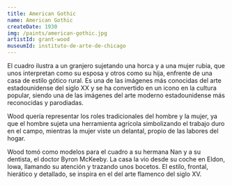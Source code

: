 ```yaml
---
title: American Gothic
name: American Gothic
createDate: 1930
img: /paints/american-gothic.jpg
artistId: grant-wood
museumId: instituto-de-arte-de-chicago
---
```

El cuadro ilustra a un granjero sujetando una horca y a una mujer rubia, que unos interpretan como su esposa y otros como su hija, enfrente de una casa de estilo gótico rural. Es una de las imágenes más conocidas del arte estadounidense del siglo XX y se ha convertido en un icono en la cultura popular, siendo una de las imágenes del arte moderno estadounidense más reconocidas y parodiadas.

Wood quería representar los roles tradicionales del hombre y la mujer, ya que el hombre sujeta una herramienta agrícola simbolizando el trabajo duro en el campo, mientras la mujer viste un delantal, propio de las labores del hogar.

Wood tomó como modelos para el cuadro a su hermana Nan y a su dentista, el doctor Byron McKeeby. La casa la vio desde su coche en Eldon, Iowa, llamando su atención y trazando unos bocetos. El estilo, frontal, hierático y detallado, se inspira en el del arte flamenco del siglo XV.